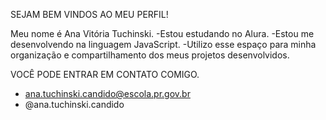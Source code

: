 SEJAM BEM VINDOS AO MEU PERFIL!

Meu nome é Ana Vitória Tuchinski.
-Estou estudando no Alura.
-Estou me desenvolvendo na linguagem JavaScript.
-Utilizo esse espaço para minha organização e compartilhamento dos meus projetos desenvolvidos.

VOCÊ PODE ENTRAR EM CONTATO COMIGO.
- ana.tuchinski.candido@escola.pr.gov.br
- @ana.tuchinski.candido
